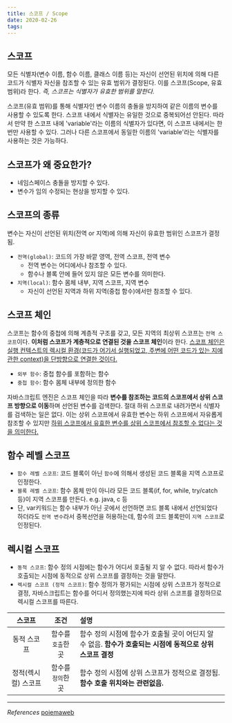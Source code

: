 ```yaml
---
title: 스코프 / Scope
date: 2020-02-26
tags:
---
```


## 스코프

모든 식별자(변수 이름, 함수 이름, 클래스 이름 등)는 자신이 선언된 위치에 의해 다른 코드가 식별자 자신을 참조할 수 있는 유효 범위가 결정된다. 이를 스코프(Scope, 유효범위)라 한다. _즉, 스코프는 식별자가 유효한 범위를 말한다._

스코프(유효 범위)를 통해 식별자인 변수 이름의 충돌을 방지하여 같은 이름의 변수를 사용할 수 있도록 한다. 스코프 내에서 식별자는 유일한 것으로 중복되어선 안된다. 따라서 만약 한 스코프 내에 'variable'라는 이름의 식별자가 있다면, 이 스코프 내에서는 한 번만 사용할 수 있다. 그러나 다른 스코프에서 동일한 이름의 'variable'라는 식별자를 사용하는 것은 가능하다.

## 스코프가 왜 중요한가?

- 네임스페이스 충돌을 방지할 수 있다.
- 변수가 임의 수정되는 현상을 방지할 수 있다.

## 스코프의 종류

변수는 자신이 선언된 위치(전역 or 지역)에 의해 자신이 유효한 범위인 스코프가 결정됨.

- `전역(global)`: 코드의 가장 바깥 영역, 전역 스코프, 전역 변수
  - 전역 변수는 어디에서나 참조할 수 있다.
  - 함수나 블록 안에 들어 있지 않은 모든 변수를 의미한다.
- `지역(local)`: 함수 몸체 내부, 지역 스코프, 지역 변수
  - 자신이 선언된 지역과 하위 지역(중첩 함수)에서만 참조할 수 있다.

## 스코프 체인

스코프는 함수의 중첩에 의해 계층적 구조를 갖고, 모든 지역의 최상위 스코프는 `전역 스코프`이다. **이처럼 스코프가 계층적으로 연결된 것을 스코프 체인**이라 한다. <u>스코프 체인은 실행 컨텍스트의 렉시컬 환경(코드가 어기서 실행되었고, 주변에 어떤 코드가 있는 지에 관한 context)을 단방향으로 연결한 것이다.</u>

- `외부 함수`: 중첩 함수를 포함하는 함수
- `중첩 함수`: 함수 몸체 내부에 정의한 함수

자바스크립트 엔진은 스코프 체인을 따라 **변수를 참조하는 코드의 스코프에서 상위 스코프 방향으로 이동**하며 선언된 변수를 검색한다. 절대 하위 스코프로 내려가면서 식별자를 검색하는 일은 없다. 이는 상위 스코프에서 유효한 변수는 하위 스코프에서 자유롭게 참조할 수 있지만 <u>하위 스코프에서 유효한 변수를 상위 스코프에서 참조할 수 없다는 것을 의미한다.</u>

## 함수 레벨 스코프

- `함수 레벨 스코프`: 코드 블록이 아닌 `함수`에 의해서 생성된 코드 블록을 지역 스코프로 인정한다.
- `블록 레벨 스코프`: 함수 몸체 만이 아니라 모든 코드 블록(if, for, while, try/catch 등)이 지역 스코프를 만든다. e.g. java, c 등
- 단, var키워드는 함수 내부가 아닌 곳에서 선언하면 코드 블록 내에서 선언되었다 하더라도 `전역 변수`라서 중복선언을 허용하는데, 함수의 코드 블록만이 `지역 스코프`로 인정된다.

## 렉시컬 스코프

- `동적 스코프`: 함수 정의 시점에는 함수가 어디서 호출될 지 알 수 없다. 따라서 함수가 호출되는 시점에 동적으로 상위 스코프를 결정하는 것을 말한다.
- `렉시컬 스코프 (정적 스코프)`: 함수 정의가 평가되는 시점에 상위 스코프가 정적으로 결정, 자바스크립트는 함수를 어디서 정의했는지에 따라 상위 스코프를 결정하므로 렉시컬 스코프를 따른다.

|       스코프        |        조건        | 설명                                                                                                        |
| :-----------------: | :----------------: | :---------------------------------------------------------------------------------------------------------- |
|     동적 스코프     | 함수를 `호출`한 곳 | 함수 정의 시점에 함수가 호출될 곳이 어딘지 알 수 없음. **함수가 호출되는 시점에 동적으로 상위 스코프 결정** |
| 정적(렉시컬) 스코프 | 함수를 `정의`한 곳 | 함수 정의 시점에 상위 스코프가 정적으로 결정됨. **함수 호출 위치와는 관련없음.**                            |

---

_References_
[poiemaweb](https://poiemaweb.com/fastcampus/scope)
